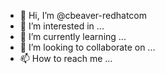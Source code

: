 - 👋 Hi, I’m @cbeaver-redhatcom
- 👀 I’m interested in ...
- 🌱 I’m currently learning ...
- 💞️ I’m looking to collaborate on ...
- 📫 How to reach me ...

<!---
cbeaver-redhatcom/cbeaver-redhatcom is a ✨ special ✨ repository because its `README.md` (this file) appears on your GitHub profile.
You can click the Preview link to take a look at your changes.
--->
